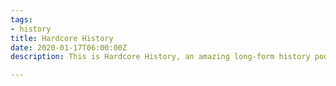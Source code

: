 ```yaml
---
tags:
- history
title: Hardcore History
date: 2020-01-17T06:00:00Z
description: This is Hardcore History, an amazing long-form history podcast

---
```

